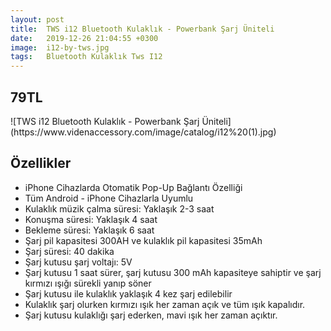 ```yaml
---
layout: post
title:  TWS i12 Bluetooth Kulaklık - Powerbank Şarj Üniteli
date:   2019-12-26 21:04:55 +0300
image:  i12-by-tws.jpg
tags:   Bluetooth Kulaklık Tws I12
---
```

<h2>79TL</h2>
![TWS i12 Bluetooth Kulaklık - Powerbank Şarj Üniteli](https://www.videnaccessory.com/image/catalog/i12%20(1).jpg)

Özellikler
-
- iPhone Cihazlarda Otomatik Pop-Up Bağlantı Özelliği
- Tüm Android - iPhone Cihazlarla Uyumlu 
- Kulaklık müzik çalma süresi: Yaklaşık 2-3 saat
- Konuşma süresi: Yaklaşık 4 saat
- Bekleme süresi: Yaklaşık 6 saat
- Şarj pil kapasitesi 300AH ve kulaklık pil kapasitesi 35mAh
- Şarj süresi: 40 dakika
- Şarj kutusu şarj voltajı: 5V
- Şarj kutusu 1 saat sürer, şarj kutusu 300 mAh kapasiteye sahiptir ve şarj kırmızı ışığı sürekli yanıp söner
- Şarj kutusu ile kulaklık yaklaşık 4 kez şarj edilebilir
- Kulaklık şarj olurken kırmızı ışık her zaman açık ve tüm ışık kapalıdır.
- Şarj kutusu kulaklığı şarj ederken, mavi ışık her zaman açıktır.
